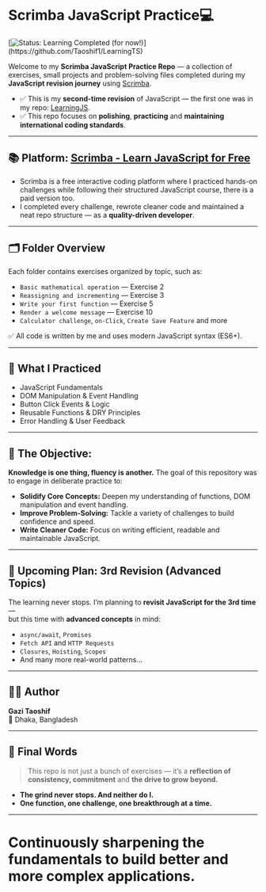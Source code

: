 # Scrimba JavaScript Practice💻
[![Status: Learning Completed (for now!)](https://img.shields.io/badge/Status-Learning%20Completed%20(for%20now!)-brightgreen.svg?style=for-the-badge)](https://github.com/Taoshif1/LearningTS)

Welcome to my **Scrimba JavaScript Practice Repo** — a collection of exercises, small projects and problem-solving files completed during my **JavaScript revision journey** using [Scrimba](https://scrimba.com/).

- ✅ This is my **second-time revision** of JavaScript — the first one was in my repo: [LearningJS](https://github.com/Taoshif1/LearningJS).  
- ✅ This repo focuses on **polishing**, **practicing** and **maintaining international coding standards**.

---

## 📚 Platform: [Scrimba - Learn JavaScript for Free](https://scrimba.com)

- Scrimba is a free interactive coding platform where I practiced hands-on challenges while following their structured JavaScript course, there is a paid version too.  
- I completed every challenge, rewrote cleaner code and maintained a neat repo structure — as a **quality-driven developer**.

---

## 🗂️ Folder Overview

Each folder contains exercises organized by topic, such as:

- `Basic mathematical operation` — Exercise 2  
- `Reassigning and incrementing` — Exercise 3  
- `Write your first function` — Exercise 5  
- `Render a welcome message` — Exercise 10  
- `Calculator challenge`, `on-Click`, `Create Save Feature` and more

✅ All code is written by me and uses modern JavaScript syntax (ES6+).

---

## 🧠 What I Practiced

- JavaScript Fundamentals
- DOM Manipulation & Event Handling
- Button Click Events & Logic
- Reusable Functions & DRY Principles
- Error Handling & User Feedback

---
## 🎯 The Objective:

**Knowledge is one thing, fluency is another.** The goal of this repository was to engage in deliberate practice to:

- **Solidify Core Concepts:** Deepen my understanding of functions, DOM manipulation and event handling.
- **Improve Problem-Solving:** Tackle a variety of challenges to build confidence and speed.
- **Write Cleaner Code:** Focus on writing efficient, readable and maintainable JavaScript.

---

## 🔁 Upcoming Plan: **3rd Revision (Advanced Topics)**

The learning never stops. I’m planning to **revisit JavaScript for the 3rd time** —  
but this time with **advanced concepts** in mind:

- `async/await`, `Promises`
- `Fetch API` and `HTTP Requests`
- `Closures`, `Hoisting`, `Scopes`
- And many more real-world patterns...

---

## 🙋‍♂️ Author

**Gazi Taoshif**  
📍 Dhaka, Bangladesh  

---

## 💬 Final Words

> This repo is not just a bunch of exercises — it’s a **reflection of consistency, commitment** and **the drive to grow beyond.** 

- **The grind never stops. And neither do I.**  
- **One function, one challenge, one breakthrough at a time.**

---

# **Continuously sharpening the fundamentals to build better and more complex applications.**

